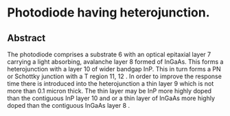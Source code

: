 # Photodiode having heterojunction.

## Abstract
The photodiode comprises a substrate 6 with an optical epitaxial layer 7 carrying a light absorbing, avalanche layer 8 formed of InGaAs. This forms a heterojunction with a layer 10 of wider bandgap InP. This in turn forms a PN or Schottky junction with a T region 11, 12 . In order to improve the response time there is introduced into the heterojunction a thin layer 9 which is not more than 0.1 micron thick. The thin layer may be InP more highly doped than the contiguous InP layer 10 and or a thin layer of InGaAs more highly doped than the contiguous InGaAs layer 8 .